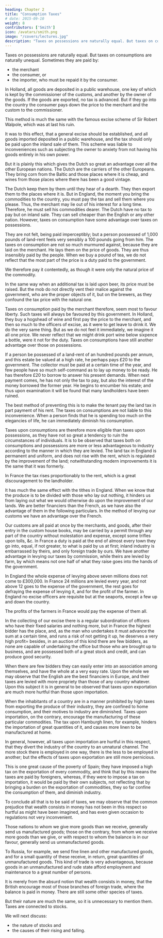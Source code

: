 ```yaml
---
heading: Chapter 2
title: "Consumption Taxes"
# date: 2015-09-10
weight: 8
contributors: ['Smith']
icon: /avatars/smith.png
image: "/covers/lectures.jpg"
description: "Taxes on possessions are naturally equal. But taxes on consumptions are naturally unequal"
---
```




Taxes on possessions are naturally equal. But taxes on consumptions are naturally unequal. Sometimes they are paid by:
- the merchant
- the consumer, or
- the importer, who must be repaid it by the consumer.

In Holland, all goods are deposited in a public warehouse, one key of which is kept by the commissioner of the customs, and another by the owner of the goods. If the goods are exported, no tax is advanced. But if they go into the country the consumer pays down the price to the merchant and the custom to the commissioner.

This method is much the same with the famous excise scheme of Sir Robert Walpole, which was at last his ruin.

It was to this effect, that a general excise should be established, and all goods imported deposited in a public warehouse, and the tax should only be paid upon the inland sale of them.
This scheme was liable to inconveniences such as subjecting the owner to anxiety from not having his goods entirely in his own power.

But it is plainly this which gives the Dutch so great an advantage over all the other European nations.
The Dutch are the carriers of the other Europeans.
They bring corn from the Baltic and those places where it is cheap, and wines from those places where there has been a good vintage.

The Dutch keep them by them until they hear of a dearth.
They then export them to the places where it is.
But in England, the moment you bring the commodities to the country, you must pay the tax and sell them where you please.
Thus, the merchant may lie out of his interest for a long time.
Therefore, he must sell his commodities dearer.
The Dutch have no tax to pay but on inland sale.
They can sell cheaper than the English or any other nation.
However, taxes on consumption have some advantage over taxes on possessions.

They are not felt, being paid imperceptibly;
but a person possessed of 1,000 pounds of land-rent feels very sensibly a 100 pounds going from him.
The taxes on consumption are not so much murmured against, because they are laid on the merchant.
He lays them on the price of goods.
They are thus insensibly paid by the people.
When we buy a pound of tea, we do not reflect that the most part of the price is a duty paid to the government.

We therefore pay it contentedly, as though it were only the natural price of the commodity.

In the same way when an additional tax is laid upon beer, its price must be raised.
But the mob do not directly vent their malice against the government, who are the proper objects of it, but on the brewers, as they confound the tax price with the natural one.

Taxes on consumption paid by the merchant therefore, seem most to favour liberty.
Such taxes will always be favoured by this government.
In Holland, they buy a hogshead of wine and first pay the price to the merchant, and then so much to the officers of excise, as it were to get leave to drink it.
We do the very same thing.
But as we do not feel it immediately, we imagine it all one price.
We never reflect that we might drink port wine below sixpence a bottle, were it not for the duty.
Taxes on consumptions have still another advantage over those on possessions.

If a person be possessed of a land-rent of an hundred pounds per annum, and this estate be valued at a high rate, he perhaps pays £20 to the government.
The collector must be paid at a certain time of the year, and few people have so much self-command as to lay up money to be ready.
He has therefore £20 to borrow to answer his present demands.
When next payment comes, he has not only the tax to pay, but also the interest of the money borrowed the former year.
He begins to encumber his estate; and thus upon examination it will be found that many landholders have been ruined.

The best method of preventing this is to make the tenant pay the land tax in part payment of his rent.
The taxes on consumptions are not liable to this inconvenience.
When a person finds that he is spending too much on the elegancies of life, he can immediately diminish his consumption.

Taxes upon consumptions are therefore more eligible than taxes upon possessions, as they have not so great a tendency to ruin the circumstances of individuals.
It is to be observed that taxes both on consumptions and possessions are more or less advantageous to industry according to the manner in which they are levied.
The land tax in England is permanent and uniform, and does not rise with the rent, which is regulated by the improvement of the land;
notwithstanding modern improvements it is the same that it was formerly.

In France the tax rises proportionably to the rent, which is a great discouragement to the landholder.

It has much the same effect with the tithes in England.
When we know that the produce is to be divided with those who lay out nothing, it hinders us from laying out what we would otherwise do upon the improvement of our lands.
We are better financiers than the French, as we have also the advantage of them in the following particulars.
In the method of levying our customs we have an advantage over the French.

Our customs are all paid at once by the merchants, and goods, after their entry in the custom house books, may be carried by a permit through any part of the country without molestation and expense, except some trifles upon tolls, &c.
In France a duty is paid at the end of almost every town they go into, equal, if not greater, to what is paid by us at first; inland industry is embarrassed by theirs, and only foreign trade by ours.
We have another advantage in levying our taxes by commission, while theirs are levied by farm, by which means not one half of what they raise goes into the hands of the government.

In England the whole expense of levying above seven millions does not come to £300,000.
In France 24 millions are levied every year, and not above 12 goes to the expense of the government, the rest goes for defraying the expense of levying it, and for the profit of the farmer.
In England no excise officers are requisite but at the seaports, except a few up and down the country.

The profits of the farmers in France would pay the expense of them all.

In the collecting of our excise there is a regular subordination of officers who have their fixed salaries and nothing more, but in France the highest bidder has the place, and, as the man who undertakes it must advance the sum at a certain time, and runs a risk of not getting it up, he deserves a very high profit=  besides, in an auction of this kind there are few bidders, as none are capable of undertaking the office but those who are brought up to business, and are possessed both of a great stock and credit, and can produce good security.

When there are few bidders they can easily enter into an association among themselves, and have the whole at a very easy rate.
Upon the whole we may observe that the English are the best financiers in Europe, and their taxes are levied with more propriety than those of any country whatever.
Upon this subject it is in general to be observed that taxes upon exportation are much more hurtful than those upon importation.

When the inhabitants of a country are in a manner prohibited by high taxes from exporting the produce of their industry, they are confined to home consumption, and their motives to industry are diminished.
Taxes upon importation, on the contrary, encourage the manufacturing of these particular commodities.
The tax upon Hamburgh linen, for example, hinders the importation of great quantities of it, and causes more linen to be manufactured at home.

In general, however, all taxes upon importation are hurtful in this respect, that they divert the industry of the country to an unnatural channel.
The more stock there is employed in one way, there is the less to be employed in another; but the effects of taxes upon exportation are still more pernicious.

This is one great cause of the poverty of Spain; they have imposed a high tax on the exportation of every commodity, and think that by this means the taxes are paid by foreigners, whereas, if they were to impose a tax on importation, it would be paid by their own subjects, not reflecting that by bringing a burden on the exportation of commodities, they so far confine the consumption of them, and diminish industry.

To conclude all that is to be said of taxes, we may observe that the common prejudice that wealth consists in money has not been in this respect so hurtful as might have been imagined, and has even given occasion to regulations not very inconvenient.

Those nations to whom we give more goods than we receive, generally send us manufactured goods;
those on the contrary, from whom we receive more goods than we give, or with respect to whom the balance is in our favour, generally send us unmanufactured goods.

To Russia, for example, we send fine linen and other manufactured goods, and for a small quantity of these receive, in return, great quantities of unmanufactured goods.
This kind of trade is very advantageous, because goods in an unmanufactured and rude state afford employment and maintenance to a great number of persons.

It is merely from the absurd notion that wealth consists in money, that the British encourage most of those branches of foreign trade, where the balance is paid in money.
There are still some other species of taxes.

But their nature are much the same, so it is unnecessary to mention them.
Taxes are connected to stocks.

We will next discuss:
- the nature of stocks and
- the causes of their rising and falling.
